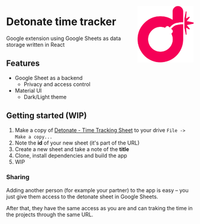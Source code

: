[<img align="right" src="src/logo.svg?sanitize=true" width="30%">]()

# Detonate time tracker

Google extension using Google Sheets as data storage written in React

## Features

- Google Sheet as a backend
  - Privacy and access control
- Material UI
  - Dark/Light theme

## Getting started (WIP)

1. Make a copy of [Detonate - Time Tracking Sheet](https://docs.google.com/spreadsheets/d/1aPo1wlEXueb6poGt7X3XjYVy-VPDaGJhOO5pNBMdl48/edit?usp=sharing) to your drive `File -> Make a copy...`
2. Note the **id** of your new sheet (it's part of the URL)
3. Create a new sheet and take a note of the **title**
4. Clone, install dependencies and build the app
5. WIP

### Sharing

Adding another person (for example your partner) to the app is easy – you just give them access to the detonate sheet in Google Sheets.

After that, they have the same access as you are and can traking the time in the projects through the same URL.
